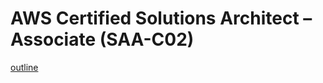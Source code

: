 # AWS Certified Solutions Architect – Associate (SAA-C02)

[outline](https://d1.awsstatic.com/training-and-certification/docs-sa-assoc/AWS-Certified-Solutions-Architect-Associate_Exam-Guide.pdf)

